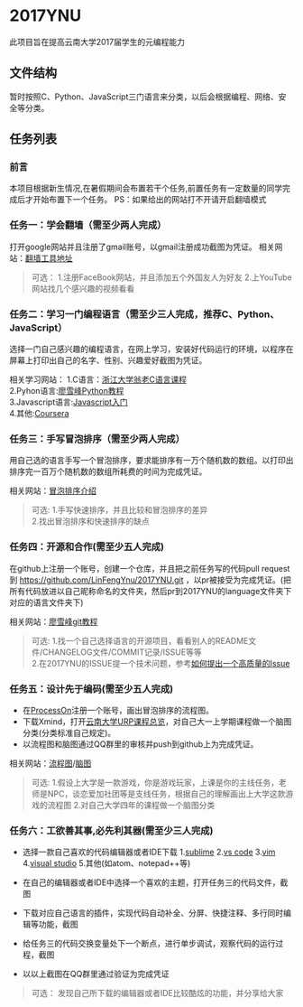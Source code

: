 # 2017YNU
此项目旨在提高云南大学2017届学生的元编程能力

## 文件结构
暂时按照C、Python、JavaScript三门语言来分类，以后会根据编程、网络、安全等分类。

## 任务列表

### 前言
本项目根据新生情况,在暑假期间会布置若干个任务,前置任务有一定数量的同学完成后才开始布置下一个任务。
PS：如果给出的网站打不开请开启翻墙模式

### 任务一：学会翻墙（需至少两人完成）
打开google网站并且注册了gmail账号，以gmail注册成功截图为凭证。
相关网站：[翻墙工具地址](https://github.com/getlantern/forum/issues/833)

>可选：
1.注册FaceBook网站，并且添加五个外国友人为好友
2.上YouTube网站找几个感兴趣的视频看看

### 任务二：学习一门编程语言（需至少三人完成，推荐C、Python、JavaScript）
选择一门自己感兴趣的编程语言，在网上学习，安装好代码运行的环境，以程序在屏幕上打印出自己的名字、性别、兴趣爱好截图为凭证。

相关学习网站：
1.C语言：[浙江大学翁老C语言课程](http://study.163.com/curricula/cs.htm)  
2.Pyhon语言:[廖雪峰Python教程](https://www.liaoxuefeng.com/wiki/0014316089557264a6b348958f449949df42a6d3a2e542c000)  
3.Javascript语言:[Javascript入门](http://www.freecodecamp.cn/challenges/comment-your-javascript-code)  
4.其他:[Coursera](https://www.coursera.org/)  

### 任务三：手写冒泡排序（需至少两人完成）
用自己选的语言手写一个冒泡排序，要求能排序有一万个随机数的数组。以打印出排序完一百万个随机数的数组所耗费的时间为完成凭证。

相关网站：[冒泡排序介绍](https://zh.wikipedia.org/wiki/%E5%86%92%E6%B3%A1%E6%8E%92%E5%BA%8F)

>可选:
1.手写快速排序，并且比较和冒泡排序的差异  
2.找出冒泡排序和快速排序的缺点  

### 任务四：开源和合作(需至少五人完成)
在github上注册一个账号，创建一个仓库，并且把之前任务写的代码pull request到  https://github.com/LinFengYnu/2017YNU.git  ，以pr被接受为完成凭证。(把所有代码放进以自己昵称命名的文件夹，然后pr到2017YNU的language文件夹下对应的语言文件夹下)

相关网站：[廖雪峰git教程](https://www.liaoxuefeng.com/wiki/0013739516305929606dd18361248578c67b8067c8c017b000)

>可选:
1.找一个自己选择语言的开源项目，看看别人的README文件/CHANGELOG文件/COMMIT记录/ISSUE等等  
2.在2017YNU的ISSUE提一个技术问题，参考[如何提出一个高质量的Issue](https://github.com/ryanhanwu/How-To-Ask-Questions-The-Smart-Way )

### 任务五：设计先于编码(需至少五人完成)

* 在[ProcessOn](https://www.processon.com/)注册一个账号，画出冒泡排序的流程图。
* 下载Xmind，打开[云南大学URP课程总览](http://202.203.209.96/v5/#/teachClassOverview)，对自己大一上学期课程做一个脑图分类(分类标准自己规定)。
* 以流程图和脑图通过QQ群里的审核并push到github上为完成凭证。

相关网站：[流程图](https://en.wikipedia.org/wiki/Flowchart)/[脑图](https://en.wikipedia.org/wiki/Mind_map)

>可选:
1.假设上大学是一款游戏，你是游戏玩家，上课是你的主线任务，老师是NPC，谈恋爱加社团等是支线任务，根据自己的理解画出上大学这款游戏的流程图
2.对自己大学四年的课程做一个脑图分类

### 任务六：工欲善其事,必先利其器(需至少三人完成)

* 选择一款自己喜欢的代码编辑器或者IDE下载
1.[sublime](https://www.sublimetext.com/)
2.[vs code](https://code.visualstudio.com/)
3.[vim](http://www.vim.org/)
4.[visual studio](https://www.visualstudio.com/)
5.其他(如atom、notepad++等)

* 在自己的编辑器或者IDE中选择一个喜欢的主题，打开任务三的代码文件，截图

* 下载对应自己语言的插件，实现代码自动补全、分屏、快捷注释、多行同时编辑等功能，截图

* 给任务三的代码交换变量处下一个断点，进行单步调试，观察代码的运行过程，截图

* 以以上截图在QQ群里通过验证为完成凭证

>可选：
发现自己所下载的编辑器或者IDE比较酷炫的功能，并分享给大家